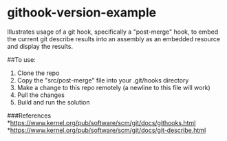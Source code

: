 githook-version-example
=======================
Illustrates usage of a git hook, specifically a "post-merge" hook, to embed the current git describe results into an assembly as an embedded resource and display the results.

##To use:
1. Clone the repo
2. Copy the "src/post-merge" file into your .git/hooks directory
3. Make a change to this repo remotely (a newline to this file will work)
4. Pull the changes
5. Build and run the solution

###References
*https://www.kernel.org/pub/software/scm/git/docs/githooks.html
*https://www.kernel.org/pub/software/scm/git/docs/git-describe.html
 
